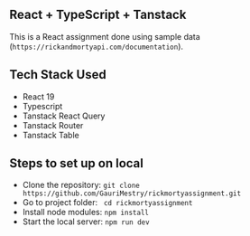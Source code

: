 ## React + TypeScript + Tanstack

This is a React assignment done using sample data (`https://rickandmortyapi.com/documentation`).

## Tech Stack Used

- React 19
- Typescript
- Tanstack React Query
- Tanstack Router
- Tanstack Table

## Steps to set up on local

- Clone the repository: `git clone https://github.com/GauriMestry/rickmortyassignment.git`
- Go to project folder: ` cd rickmortyassignment`
- Install node modules: `npm install`
- Start the local server: `npm run dev`
